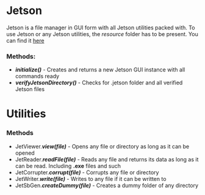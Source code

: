 # Jetson
Jetson is a file manager in GUI form with all Jetson utilities packed with. To use Jetson or any Jetson utilities, the *resource* folder has to be present. You can find it [here](https://github.com/r6dev/Jetson/tree/master/resources)
### Methods:
- ***initialize()*** - Creates and returns a new Jetson GUI instance with all commands ready
- ***verifyJetsonDirectory()*** - Checks for .jetson folder and all verified Jetson files

# Utilities
### Methods
- JetViewer.***view(file)*** - Opens any file or directory as long as it can be opened
- JetReader.***readFile(file)*** - Reads any file and returns its data as long as it can be read. Including **.exe** files and such
- JetCorrupter.***corrupt(file)*** - Corrupts any file or directory
- JetWriter.***write(file)*** - Writes to any file if it can be written to
- JetSbGen.***createDummy(file)*** - Creates a dummy folder of any directory
